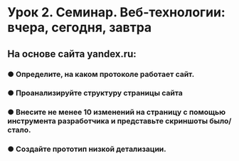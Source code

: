 # Урок 2. Семинар. Веб-технологии: вчера, сегодня, завтра
## На основе сайта yandex.ru:

### ● Определите, на каком протоколе работает сайт.
### ● Проанализируйте структуру страницы сайта
### ● Внесите не менее 10 изменений на страницу с помощью инструмента разработчика и представьте скриншоты было/стало.
### ● Создайте прототип низкой детализации.
